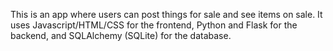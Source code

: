This is an app where users can post things for sale and see items on sale. It uses Javascript/HTML/CSS for the frontend, Python and Flask for the backend, and SQLAlchemy (SQLite) for the database.
